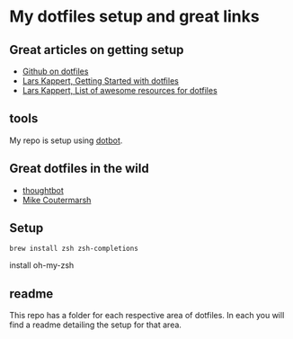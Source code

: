 # My dotfiles setup and great links

## Great articles on getting setup

- [Github on dotfiles](https://dotfiles.github.io/)
- [Lars Kappert, Getting Started with dotfiles](https://medium.com/@webprolific/getting-started-with-dotfiles-43c3602fd789#.wpybvrqqk)
- [Lars Kappert, List of awesome resources for dotfiles](https://github.com/webpro/awesome-dotfiles)

## tools

My repo is setup using [dotbot](https://github.com/anishathalye/dotbot).

## Great dotfiles in the wild

- [thoughtbot](https://github.com/thoughtbot/dotfiles)
- [Mike Coutermarsh](https://github.com/mscoutermarsh/dotfiles)

## Setup

`brew install zsh zsh-completions`

install oh-my-zsh

## readme

This repo has a folder for each respective area of dotfiles. In each you will find a readme
detailing the setup for that area.
